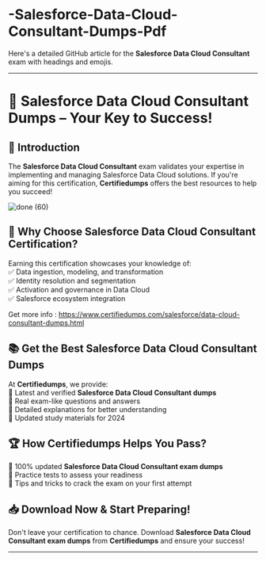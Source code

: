 # -Salesforce-Data-Cloud-Consultant-Dumps-Pdf

Here's a detailed GitHub article for the **Salesforce Data Cloud Consultant** exam with headings and emojis.  

---

# 🚀 Salesforce Data Cloud Consultant Dumps – Your Key to Success!  

## 🎯 Introduction  
The **Salesforce Data Cloud Consultant** exam validates your expertise in implementing and managing Salesforce Data Cloud solutions. If you're aiming for this certification, **Certifiedumps** offers the best resources to help you succeed!  

![done (60)](https://github.com/user-attachments/assets/4143e4b1-91d5-4851-8fe3-400cb9fc664e)

## 📌 Why Choose Salesforce Data Cloud Consultant Certification?  
Earning this certification showcases your knowledge of:  
✅ Data ingestion, modeling, and transformation  
✅ Identity resolution and segmentation  
✅ Activation and governance in Data Cloud  
✅ Salesforce ecosystem integration  

Get more info : https://www.certifiedumps.com/salesforce/data-cloud-consultant-dumps.html

## 📚 Get the Best **Salesforce Data Cloud Consultant Dumps**  
At **Certifiedumps**, we provide:  
🔹 Latest and verified **Salesforce Data Cloud Consultant dumps**  
🔹 Real exam-like questions and answers  
🔹 Detailed explanations for better understanding  
🔹 Updated study materials for 2024  

## 🏆 How Certifiedumps Helps You Pass?  
🔸 100% updated **Salesforce Data Cloud Consultant exam dumps**  
🔸 Practice tests to assess your readiness  
🔸 Tips and tricks to crack the exam on your first attempt  

## 📥 Download Now & Start Preparing!  
Don't leave your certification to chance. Download **Salesforce Data Cloud Consultant exam dumps** from **Certifiedumps** and ensure your success!  

---

